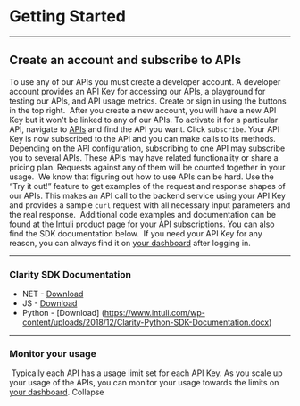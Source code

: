 # Getting Started

----
## Create an account and subscribe to APIs
To use any of our APIs you must create a developer account. A developer account provides an API Key for accessing our APIs, a playground for testing our APIs, and API usage metrics. Create or sign in using the buttons in the top right.
​
After you create a new account, you will have a new API Key but it won't be linked to any of our APIs. To activate it for a particular API, navigate to [APIs](/apis) and find the API you want. Click `subscribe`. Your API Key is now subscribed to the API and you can make calls to its methods.
​
Depending on the API configuration, subscribing to one API may subscribe you to several APIs. These APIs may have related functionality or share a pricing plan. Requests against any of them will be counted together in your usage.
​
We know that figuring out how to use APIs can be hard. Use the “Try it out!” feature to get examples of the request and response shapes of our APIs. This makes an API call to the backend service using your API Key and provides a sample `curl` request with all necessary input parameters and the real response.
​
Additional code examples and documentation can be found at the [Intuli](https://www.intuli.com) product page for your API subscriptions. You can also find the SDK documentation below.
​
If you need your API Key for any reason, you can always find it on [your dashboard](/dashboard) after logging in.

----
### Clarity SDK Documentation
* NET - [Download](https://www.intuli.com/wp-content/uploads/2018/12/Clarity-NET-SDK-Documentation.docx)
* JS - [Download](https://www.intuli.com/wp-content/uploads/2018/12/Clarity-Javascript-SDK-Documentation.docx)
* Python - [Download] (https://www.intuli.com/wp-content/uploads/2018/12/Clarity-Python-SDK-Documentation.docx)

----
### Monitor your usage
​
Typically each API has a usage limit set for each API Key. As you scale up your usage of the APIs, you can monitor your usage towards the limits on [your dashboard](/dashboard).
Collapse
​
